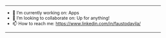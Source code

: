 
<hr>

- 🔭 I’m currently working on: Apps
- 👯 I’m looking to collaborate on: Up for anything!
- 📫 How to reach me: https://www.linkedin.com/in/faustodavila/
<hr>
